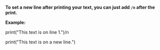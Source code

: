 **To set a new line after printing your text, you can just add **`/n`** after the print.**

**Example:**

print("This text is on line 1.")/n

print("This text is on a new line.")
